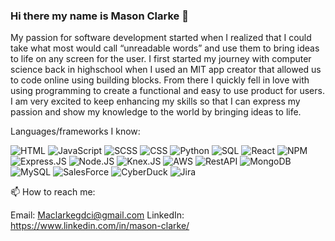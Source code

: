 ### Hi there my name is Mason Clarke 👋
My passion for software development
started when I realized that I could
take what most would call
“unreadable words” and use them to
bring ideas to life on any screen for
the user. I first started my journey
with computer science back in
highschool when I used an MIT app
creator that allowed us to code online
using building blocks. From there I
quickly fell in love with using programming to
create a functional and easy to use
product for users. I am very excited to
keep enhancing my skills so that I can
express my passion and show my
knowledge to the world by bringing
ideas to life.
<!--
**Masons-coding/Masons-coding** is a ✨ _special_ ✨ repository because its `README.md` (this file) appears on your GitHub profile.

Here are some ideas to get you started:
- 🔭 I’m currently working on ...
- 🌱 I’m currently learning ...
- 👯 I’m looking to collaborate on ...
- 🤔 I’m looking for help with ...
- 💬 Ask me about ...
- 😄 Pronouns: ...
- ⚡ Fun fact: ...
-->

Languages/frameworks I know:
<p>
  <img alt="HTML" src="https://img.shields.io/badge/HTML-1572B6?&logoColor=white&style=for-the-badge" />
  <img alt="JavaScript" src="https://img.shields.io/badge/JavaScript-E34F26?t&logoColor=white&style=for-the-badge" />
  <img alt="SCSS" src="https://img.shields.io/badge/SCSS-1572B6?&logoColor=white&style=for-the-badge" />
  <img alt="CSS" src="https://img.shields.io/badge/CSS-E34F26?&logoColor=white&style=for-the-badge" />
  <img alt="Python" src="https://img.shields.io/badge/Python-1572B6?&logoColor=white&style=for-the-badge" />
  <img alt='SQL' src='https://img.shields.io/badge/SQL-100000?style=for-the-badge&logo=&logoColor=white&labelColor=E34F26&color=E34F26'/>
  <img alt="React" src="https://img.shields.io/badge/React-1572B6?&logoColor=white&style=for-the-badge" />
  <img alt="NPM" src="https://img.shields.io/badge/NPM-E34F26?&logoColor=white&style=for-the-badge" />
  <img alt="Express.JS" src="https://img.shields.io/badge/Express JS-1572B6?&logoColor=white&style=for-the-badge" />
  <img alt="Node.JS" src="https://img.shields.io/badge/Node JS-E34F26?&logoColor=white&style=for-the-badge" />
  <img alt='Knex.JS' src='https://img.shields.io/badge/KNEX_JS-100000?style=for-the-badge&logo=&logoColor=white&labelColor=1572B6&color=1572B6'/>
  <img alt='AWS' src='https://img.shields.io/badge/AWS-100000?style=for-the-badge&logo=&logoColor=white&labelColor=E34F26&color=E34F26'/>
  <img alt='RestAPI' src='https://img.shields.io/badge/REST_API-100000?style=for-the-badge&logo=&logoColor=white&labelColor=1572B6&color=1572B6'/>
  <img alt='MongoDB' src='https://img.shields.io/badge/Mongo_db-100000?style=for-the-badge&logo=&logoColor=white&labelColor=E34F26&color=E34F26'/>
  <img alt="MySQL" src="https://img.shields.io/badge/MySQL-1572B6?&logoColor=white&style=for-the-badge" />
  <img alt='SalesForce' src='https://img.shields.io/badge/salesforce-100000?style=for-the-badge&logo=&logoColor=white&labelColor=E34F26&color=E34F26'/>
  <img alt='CyberDuck' src='https://img.shields.io/badge/cyberduck-100000?style=for-the-badge&logo=&logoColor=white&labelColor=1572B6&color=1572B6'/>
  <img alt='Jira' src='https://img.shields.io/badge/jira-100000?style=for-the-badge&logo=&logoColor=white&labelColor=E34F26&color=E34F26'/>
</p>

📫 How to reach me:

Email: Maclarkegdci@gmail.com 
LinkedIn: https://www.linkedin.com/in/mason-clarke/
